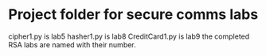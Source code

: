 # Project folder for secure comms labs

cipher1.py is lab5
hasher1.py is lab8
CreditCard1.py is lab9
the completed RSA labs are named with their number.
